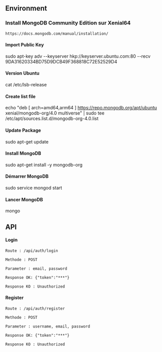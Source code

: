 Environment
------

### Install MongoDB Community Edition sur Xenial64
```
https://docs.mongodb.com/manual/installation/
```

#### Import Public Key
sudo apt-key adv --keyserver hkp://keyserver.ubuntu.com:80 --recv 9DA31620334BD75D9DCB49F368818C72E52529D4

#### Version Ubuntu
cat /etc/lsb-release

#### Create list file
echo "deb [ arch=amd64,arm64 ] https://repo.mongodb.org/apt/ubuntu xenial/mongodb-org/4.0 multiverse" | sudo tee /etc/apt/sources.list.d/mongodb-org-4.0.list

#### Update Package
sudo apt-get update

#### Install MongoDB
sudo apt-get install -y mongodb-org

#### Démarrer MongoDB
sudo service mongod start

#### Lancer MongoDB
mongo

API
------

#### Login
```
Route : /api/auth/login
```
```
Methode : POST
```
```
Parameter : email, password
```
```
Response OK: {"token":"***"}
```
```
Response KO : Unauthorized
```
#### Register
```
Route : /api/auth/register
```
```
Methode : POST
```
```
Parameter : username, email, password
```
```
Response OK: {"token":"***"}
```
```
Response KO : Unauthorized
```
